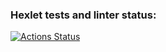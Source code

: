 ### Hexlet tests and linter status:
[![Actions Status](https://github.com/Zugerr511/java-project-61/actions/workflows/hexlet-check.yml/badge.svg)](https://github.com/Zugerr511/java-project-61/actions)